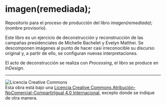 # imagen(remediada);

Repositorio para el proceso de producción del libro *imagen(remediada);* (nombre provisorio).

Este libro es un ejercicio de deconstrucción y reconstrucción de las campañas presidenciales de Michelle Bachelet y Evelyn Matthei. Se descomponen imágenes al punto de hacer casi irreconocible su discurso original y, a partir de ello, se configuran nuevas interpretaciones.

El acto de deconstrucción se realiza con *Processing*, el libro se produce en *InDesign*.  

---
![Licencia Creative Commons](http://i.creativecommons.org/l/by-nc-sa/4.0/88x31.png)  
Esta obra está bajo una [Licencia Creative Commons Atribución-NoComercial-CompartirIgual 4.0 Internacional](http://creativecommons.org/licenses/by-nc-sa/4.0/), excepto donde se indique de otra manera.

